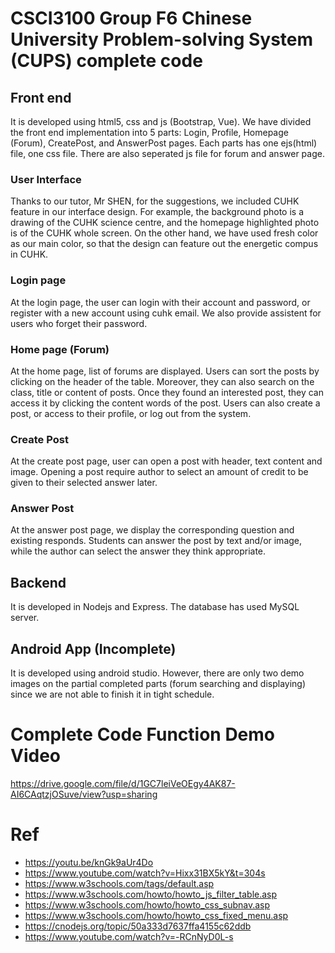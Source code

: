 # CSCI3100 Group F6 Chinese University Problem-solving System (CUPS) complete code

## Front end
It is developed using html5, css and js (Bootstrap, Vue). We have divided the front end implementation into 5 parts: Login, Profile, Homepage (Forum), CreatePost, and AnswerPost pages. Each parts has one ejs(html) file, one css file. There are also seperated js file for forum and answer page.
### User Interface
Thanks to our tutor, Mr SHEN, for the suggestions, we included CUHK feature in our interface design. For example, the background photo is a drawing of the CUHK science centre, and the homepage highlighted photo is of the CUHK whole screen. On the other hand, we have used fresh color as our main color, so that the design can feature out the energetic compus in CUHK.

### Login page
At the login page, the user can login with their account and password, or register with a new account using cuhk email. We also provide assistent for users who forget their password.

### Home page (Forum)
At the home page, list of forums are displayed. Users can sort the posts by clicking on the header of the table. Moreover, they can also search on the class, title or content of posts. Once they found an interested post, they can access it by clicking the content words of the post. Users can also create a post, or access to their profile, or log out from the system.

### Create Post
At the create post page, user can open a post with header, text content and image. Opening a post require author to select an amount of credit to be given to their selected answer later.

### Answer Post
At the answer post page, we display the corresponding question and existing responds. Students can answer the post by text and/or image, while the author can select the answer they think appropriate.

## Backend
It is developed in Nodejs and Express. The database has used MySQL server. 

## Android App (Incomplete)
It is developed using android studio. However, there are only two demo images on the partial completed parts (forum searching and displaying) since we are not able to finish it in tight schedule. 

# Complete Code Function Demo Video
https://drive.google.com/file/d/1GC7leiVeOEgy4AK87-AI6CAqtzjOSuve/view?usp=sharing

# Ref
- https://youtu.be/knGk9aUr4Do
- https://www.youtube.com/watch?v=Hixx31BX5kY&t=304s 
- https://www.w3schools.com/tags/default.asp
- https://www.w3schools.com/howto/howto_js_filter_table.asp
- https://www.w3schools.com/howto/howto_css_subnav.asp
- https://www.w3schools.com/howto/howto_css_fixed_menu.asp
- https://cnodejs.org/topic/50a333d7637ffa4155c62ddb
- https://www.youtube.com/watch?v=-RCnNyD0L-s
